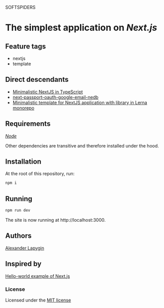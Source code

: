 SOFTSPIDERS

# The simplest application on  *Next.js*

## Feature tags

- nextjs
- template

## Direct descendants

- [Minimalistic NextJS in TypeScript](https://github.com/softspiders/next-typescript)
- [next-passport-oauth-google-email-nedb](https://github.com/softspiders/next-passport-oauth-google-email-nedb)
- [Minimalistic template for NextJS application with library in Lerna monorepo](https://github.com/softspiders/lerna-next-with-lib)


## Requirements

[*Node*](https://nodejs.org/en/download/package-manager/)

Other dependencies are transitive and therefore installed under the hood.

## Installation

At the root of this repository, run:

```sh
npm i
```

## Running

```sh
npm run dev
```

The site is now running at http://localhost:3000.  

## Authors

[Alexander Lapygin](https://github.com/AlexanderLapygin)

## Inspired by

[Hello-world example of Next.js](https://github.com/zeit/next.js/tree/canary/examples/hello-world)

### License

Licensed under the [MIT license](./LICENSE)
